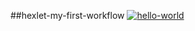 ##hexlet-my-first-workflow
[![hello-world](https://github.com/blizneci/hexlet-my-first-workflow/actions/workflows/hello-world.yml/badge.svg)](https://github.com/blizneci/hexlet-my-first-workflow/actions/workflows/hello-world.yml)
